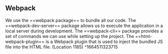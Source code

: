 ## Webpack
We use the ==webpack package== to bundle all our code. The ==webpack-dev-server== package allows us to execute the application in a local server during development. The ==webpack-cli== package provides a set of commands we can use while setting up the project. The ==html-webpack-plugin== is a Webpack plugin that is used to inject the bundled JS file into the HTML file. (Location 1185)
^1664511323715